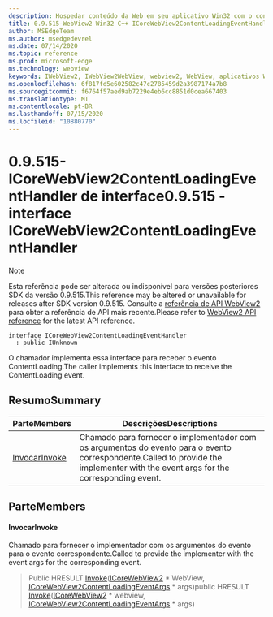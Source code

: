 ```yaml
---
description: Hospedar conteúdo da Web em seu aplicativo Win32 com o controle WebView2 do Microsoft Edge
title: 0.9.515-WebView2 Win32 C++ ICoreWebView2ContentLoadingEventHandler
author: MSEdgeTeam
ms.author: msedgedevrel
ms.date: 07/14/2020
ms.topic: reference
ms.prod: microsoft-edge
ms.technology: webview
keywords: IWebView2, IWebView2WebView, webview2, WebView, aplicativos Win32, Win32, Edge, ICoreWebView2, ICoreWebView2Controller, controle do navegador, HTML Edge
ms.openlocfilehash: 6f817fd5e602582c47c2785459d2a3987174a7b8
ms.sourcegitcommit: f6764f57aed9ab7229e4eb6cc8851d0cea667403
ms.translationtype: MT
ms.contentlocale: pt-BR
ms.lasthandoff: 07/15/2020
ms.locfileid: "10880770"
---
```

# <span data-ttu-id="99509-104">0.9.515-ICoreWebView2ContentLoadingEventHandler de interface</span><span class="sxs-lookup"><span data-stu-id="99509-104">0.9.515 - interface ICoreWebView2ContentLoadingEventHandler</span></span> 

> [!NOTE]
> <span data-ttu-id="99509-105">Esta referência pode ser alterada ou indisponível para versões posteriores SDK da versão 0.9.515.</span><span class="sxs-lookup"><span data-stu-id="99509-105">This reference may be altered or unavailable for releases after SDK version 0.9.515.</span></span> <span data-ttu-id="99509-106">Consulte a [referência de API WebView2](../../../webview2-api-reference.md) para obter a referência de API mais recente.</span><span class="sxs-lookup"><span data-stu-id="99509-106">Please refer to [WebView2 API reference](../../../webview2-api-reference.md) for the latest API reference.</span></span>

```
interface ICoreWebView2ContentLoadingEventHandler
  : public IUnknown
```

<span data-ttu-id="99509-107">O chamador implementa essa interface para receber o evento ContentLoading.</span><span class="sxs-lookup"><span data-stu-id="99509-107">The caller implements this interface to receive the ContentLoading event.</span></span>

## <span data-ttu-id="99509-108">Resumo</span><span class="sxs-lookup"><span data-stu-id="99509-108">Summary</span></span>

 <span data-ttu-id="99509-109">Parte</span><span class="sxs-lookup"><span data-stu-id="99509-109">Members</span></span>                        | <span data-ttu-id="99509-110">Descrições</span><span class="sxs-lookup"><span data-stu-id="99509-110">Descriptions</span></span>
--------------------------------|---------------------------------------------
[<span data-ttu-id="99509-111">Invocar</span><span class="sxs-lookup"><span data-stu-id="99509-111">Invoke</span></span>](#invoke) | <span data-ttu-id="99509-112">Chamado para fornecer o implementador com os argumentos do evento para o evento correspondente.</span><span class="sxs-lookup"><span data-stu-id="99509-112">Called to provide the implementer with the event args for the corresponding event.</span></span>

## <span data-ttu-id="99509-113">Parte</span><span class="sxs-lookup"><span data-stu-id="99509-113">Members</span></span>

#### <span data-ttu-id="99509-114">Invocar</span><span class="sxs-lookup"><span data-stu-id="99509-114">Invoke</span></span> 

<span data-ttu-id="99509-115">Chamado para fornecer o implementador com os argumentos do evento para o evento correspondente.</span><span class="sxs-lookup"><span data-stu-id="99509-115">Called to provide the implementer with the event args for the corresponding event.</span></span>

> <span data-ttu-id="99509-116">Public HRESULT [Invoke](#invoke)([ICoreWebView2](icorewebview2.md) \* WebView, [ICoreWebView2ContentLoadingEventArgs](icorewebview2contentloadingeventargs.md) \* args)</span><span class="sxs-lookup"><span data-stu-id="99509-116">public HRESULT [Invoke](#invoke)([ICoreWebView2](icorewebview2.md) \* webview, [ICoreWebView2ContentLoadingEventArgs](icorewebview2contentloadingeventargs.md) \* args)</span></span>

